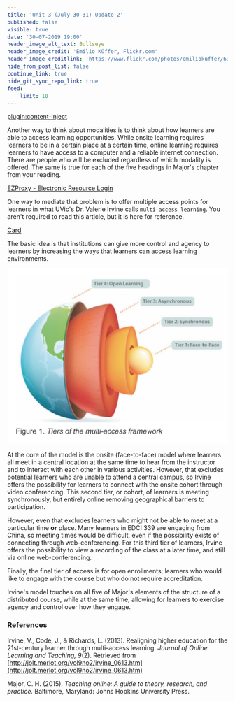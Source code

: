 ```yaml
---
title: 'Unit 3 (July 30-31) Update 2'
published: false
visible: true
date: '30-07-2019 19:00'
header_image_alt_text: Bullseye
header_image_credit: 'Emilio Küffer, Flickr.com'
header_image_creditlink: 'https://www.flickr.com/photos/emiliokuffer/6384294717/'
hide_from_post_list: false
continue_link: true
hide_git_sync_repo_link: true
feed:
    limit: 10
---
```

[plugin:content-inject](../unit-03/_important-reminders)

Another way to think about modalities is to think about how learners are able to access learning opportunities. While onsite learning requires learners to be in a certain place at a certain time, online learning requires learners to have access to a computer and a reliable internet connection. There are people who will be excluded regardless of which modality is offered. The same is true for each of the five headings in Major's chapter from your reading.

<a class="embedly-card" data-card-controls="0" href="https://ebookcentral-proquest-com.ezproxy.library.uvic.ca/lib/uvic/reader.action?docID=3318874">EZProxy - Electronic Resource Login</a>
<script async src="//cdn.embedly.com/widgets/platform.js" charset="UTF-8"></script>

One way to mediate that problem is to offer multiple access points for learners in what UVic's Dr. Valerie Irvine calls `multi-access learning`. You aren't required to read this article, but it is here for reference.

<a class="embedly-card" data-card-controls="0" href="http://jolt.merlot.org/vol9no2/irvine_0613.pdf">Card</a>
<script async src="//cdn.embedly.com/widgets/platform.js" charset="UTF-8"></script>

The basic idea is that institutions can give more control and agency to learners by increasing the ways that learners can access learning environments.

![](multi-access-model-irvine.png)

At the core of the model is the onsite (face-to-face) model where learners all meet in a central location at the same time to hear from the instructor and to interact with each other in various activities. However, that excludes potential learners who are unable to attend a central campus, so Irvine offers the possibility for learners to connect with the onsite cohort through video conferencing. This second tier, or cohort, of learners is meeting synchronously, but entirely online removing geographical barriers to participation.

However, even that excludes learners who might not be able to meet at a particular time **or** place. Many learners in EDCI 339 are engaging from China, so meeting times would be difficult, even if the possibility exists of connecting through web-conferencing. For this third tier of learners, Irvine offers the possibility to view a recording of the class at a later time, and still via online web-conferencing.

Finally, the final tier of access is for open enrollments; learners who would like to engage with the course but who do not require accreditation.

Irvine's model touches on all five of Major's elements of the structure of a distributed course, while at the same time, allowing for learners to exercise agency and control over how they engage.

### References

Irvine, V., Code, J., & Richards, L. (2013). Realigning higher education for the 21st-century learner through multi-access learning. *Journal of Online Learning and Teaching, 9*(2). Retrieved from [http://jolt.merlot.org/vol9no2/irvine_0613.htm](http://jolt.merlot.org/vol9no2/irvine_0613.htm)

Major, C. H. (2015). *Teaching online: A guide to theory, research, and practice.* Baltimore, Maryland: Johns Hopkins University Press.
